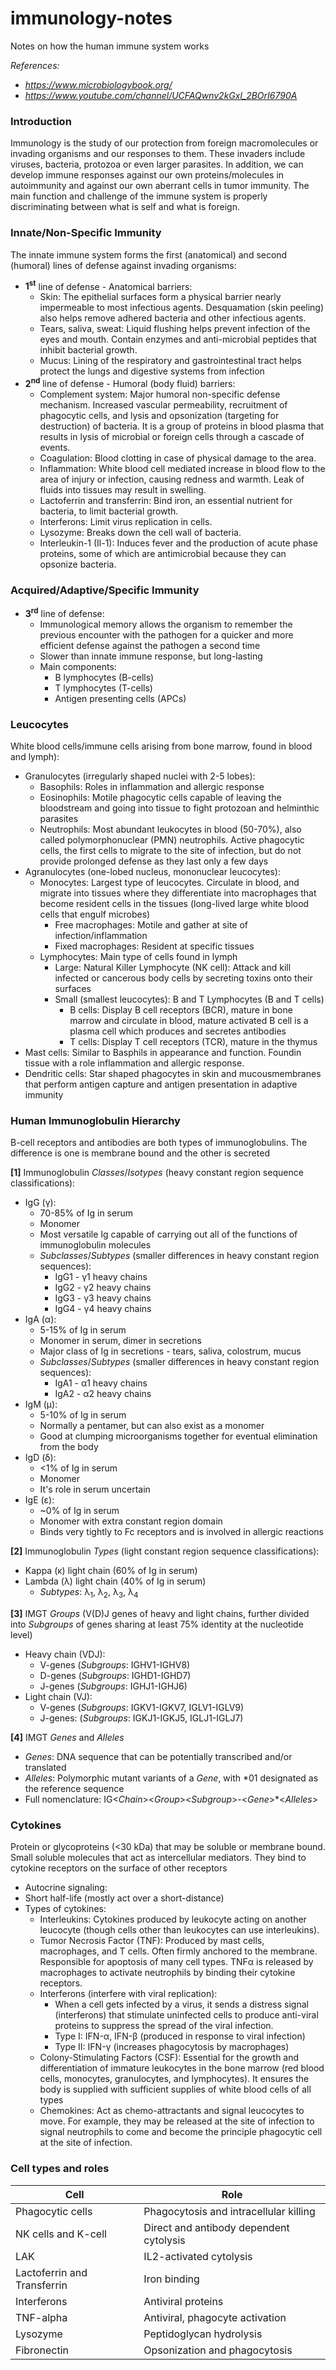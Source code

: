 # immunology-notes
Notes on how the human immune system works

*References:*
- *https://www.microbiologybook.org/*
- *https://www.youtube.com/channel/UCFAQwnv2kGxl_2BOrI6790A*

### Introduction
Immunology is the study of our protection from foreign macromolecules or invading organisms and our responses to them. These invaders include viruses, bacteria, protozoa or even larger parasites. In addition, we can develop immune responses against our own proteins/molecules in autoimmunity and against our own aberrant cells in tumor immunity. The main function and challenge of the immune system is properly discriminating between what is self and what is foreign.

### Innate/Non-Specific Immunity
The innate immune system forms the first (anatomical) and second (humoral) lines of defense against invading organisms:
- **1<sup>st</sup>** line of defense - Anatomical barriers:
  - Skin: The epithelial surfaces form a physical barrier nearly impermeable to most infectious agents. Desquamation (skin peeling) also helps remove adhered bacteria and other infectious agents.
  - Tears, saliva, sweat: Liquid flushing helps prevent infection of the eyes and mouth. Contain enzymes and anti-microbial peptides that inhibit bacterial growth.
  - Mucus: Lining of the respiratory and gastrointestinal tract helps protect the lungs and digestive systems from infection
- **2<sup>nd</sup>** line of defense - Humoral (body fluid) barriers:
  - Complement system: Major humoral non-specific defense mechanism. Increased vascular permeability, recruitment of phagocytic cells, and lysis and opsonization (targeting for destruction) of bacteria. It is a group of proteins in blood plasma that results in lysis of microbial or foreign cells through a cascade of events.
  - Coagulation: Blood clotting in case of physical damage to the area.
  - Inflammation: White blood cell mediated increase in blood flow to the area of injury or infection, causing redness and warmth. Leak of fluids into tissues may result in swelling.
  - Lactoferrin and transferrin: Bind iron, an essential nutrient for bacteria, to limit bacterial growth.
  - Interferons: Limit virus replication in cells.
  - Lysozyme: Breaks down the cell wall of bacteria.
  - Interleukin-1 (Il-1): Induces fever and the production of acute phase proteins, some of which are antimicrobial because they can opsonize bacteria.

### Acquired/Adaptive/Specific Immunity
- **3<sup>rd</sup>** line of defense:
  - Immunological memory allows the organism to remember the previous encounter with the pathogen for a quicker and more   efficient defense against the pathogen a second time
  - Slower than innate immune response, but long-lasting
  - Main components:
    - B lymphocytes (B-cells)
    - T lymphocytes (T-cells)
    - Antigen presenting cells (APCs)

### Leucocytes
White blood cells/immune cells arising from bone marrow, found in blood and lymph):
- Granulocytes (irregularly shaped nuclei with 2-5 lobes):
  - Basophils: Roles in inflammation and allergic response
  - Eosinophils: Motile phagocytic cells capable of leaving the bloodstream and going into tissue to fight protozoan and helminthic parasites
  - Neutrophils: Most abundant leukocytes in blood (50-70%), also called polymorphonuclear (PMN) neutrophils. Active phagocytic cells, the first cells to migrate to the site of infection, but do not provide prolonged defense as they last only a few days
- Agranulocytes (one-lobed nucleus, mononuclear leucocytes):
  - Monocytes: Largest type of leucocytes. Circulate in blood, and migrate into tissues where they differentiate into macrophages that become resident cells in the tissues (long-lived large white blood cells that engulf microbes)
    - Free macrophages: Motile and gather at site of infection/inflammation
    - Fixed macrophages: Resident at specific tissues
  - Lymphocytes: Main type of cells found in lymph
    - Large: Natural Killer Lymphocyte (NK cell): Attack and kill infected or cancerous body cells by secreting toxins onto their surfaces
    - Small (smallest leucocytes): B and T Lymphocytes (B and T cells)
      - B cells: Display B cell receptors (BCR), mature in bone marrow and circulate in blood, mature activated B cell is a plasma cell which produces and secretes antibodies
      - T cells: Display T cell receptors (TCR), mature in the thymus
- Mast cells: Similar to Basphils in appearance and function. Foundin tissue with a role inflammation and allergic response.
- Dendritic cells: Star shaped phagocytes in skin and mucousmembranes that perform antigen capture and antigen presentation in adaptive immunity

### Human Immunoglobulin Hierarchy

B-cell receptors and antibodies are both types of immunoglobulins. The difference is one is membrane bound and the other is secreted

**[1]** Immunoglobulin *Classes*/*Isotypes* (heavy constant region sequence classifications):
- IgG (γ):
  - 70-85% of Ig in serum
  - Monomer
  - Most versatile Ig capable of carrying out all of the functions of immunoglobulin molecules
  - *Subclasses*/*Subtypes* (smaller differences in heavy constant region sequences):
    - IgG1 - γ1 heavy chains
    - IgG2 - γ2 heavy chains
    - IgG3 - γ3 heavy chains
    - IgG4 - γ4 heavy chains
- IgA (α):
  - 5-15% of Ig in serum
  - Monomer in serum, dimer in secretions
  - Major class of Ig in secretions - tears, saliva, colostrum, mucus
  - *Subclasses*/*Subtypes* (smaller differences in heavy constant region sequences):
    - IgA1 - α1 heavy chains
    - IgA2 - α2 heavy chains
- IgM (μ):
  - 5-10% of Ig in serum
  - Normally a pentamer, but can also exist as a monomer
  - Good at clumping microorganisms together for eventual elimination from the body
- IgD (δ):
  - <1% of Ig in serum
  - Monomer
  - It's role in serum uncertain
- IgE (ε):
  - ~0% of Ig in serum
  - Monomer with extra constant region domain
  - Binds very tightly to Fc receptors and is involved in allergic reactions

**[2]** Immunoglobulin *Types* (light constant region sequence classifications):
- Kappa (κ) light chain (60% of Ig in serum)
- Lambda (λ) light chain (40% of Ig in serum)
  - *Subtypes*: λ<sub>1</sub>, λ<sub>2</sub>, λ<sub>3</sub>, λ<sub>4</sub>

**[3]** IMGT *Groups* (V(D)J genes of heavy and light chains, further divided into *Subgroups* of genes sharing at least 75% identity at the nucleotide level)
- Heavy chain (VDJ):
  - V-genes (*Subgroups*: IGHV1-IGHV8)
  - D-genes (*Subgroups*: IGHD1-IGHD7)
  - J-genes (*Subgroups*: IGHJ1-IGHJ6)
- Light chain (VJ):
  - V-genes (*Subgroups*: IGKV1-IGKV7, IGLV1-IGLV9)
  - J-genes: (*Subgroups*: IGKJ1-IGKJ5, IGLJ1-IGLJ7)

**[4]** IMGT *Genes* and *Alleles*
- *Genes*: DNA sequence that can be potentially transcribed and/or translated
- *Alleles*: Polymorphic mutant variants of a *Gene*, with *01 designated as the reference sequence
- Full nomenclature: IG<*Chain*><*Group*><*Subgroup*>-<*Gene*>*<*Alleles*>

### Cytokines
Protein or glycoproteins (<30 kDa) that may be soluble or membrane bound. Small soluble molecules that act as intercellular mediators. They bind to cytokine receptors on the surface of other receptors
- Autocrine signaling: 
- Short half-life (mostly act over a short-distance)
- Types of cytokines:
  - Interleukins: Cytokines produced by leukocyte acting on another leucocyte (though cells other than leukocytes can use interleukins).
  - Tumor Necrosis Factor (TNF): Produced by mast cells, macrophages, and T cells. Often firmly anchored to the membrane. Responsible for apoptosis of many cell types. TNFα is released by macrophages to activate neutrophils by binding their cytokine receptors.
  - Interferons (interfere with viral replication):
    - When a cell gets infected by a virus, it sends a distress signal (interferons) that stimulate uninfected cells to produce anti-viral proteins to suppress the spread of the viral infection.
    - Type I: IFN-α, IFN-β (produced in response to viral infection)
    - Type II: IFN-γ (increases phagocytosis by macrophages)
  - Colony-Stimulating Factors (CSF): Essential for the growth and differentiation of immature leukocytes in the bone marrow (red blood cells, monocytes, granulocytes, and lymphocytes). It ensures the body is supplied with sufficient supplies of white blood cells of all types
  - Chemokines: Act as chemo-attractants and signal leucocytes to move. For example, they may be released at the site of infection to signal neutrophils to come and become the principle phagocytic cell at the site of infection.

### Cell types and roles

| Cell | Role |
| --- | --- |
| Phagocytic cells | Phagocytosis and intracellular killing |
| NK cells and K-cell | Direct and antibody dependent cytolysis |
| LAK | IL2-activated cytolysis|
| Lactoferrin and Transferrin	| Iron binding |
| Interferons	| Antiviral proteins |
| TNF-alpha	| Antiviral, phagocyte activation |
| Lysozyme	| Peptidoglycan hydrolysis |
| Fibronectin	| Opsonization and phagocytosis |